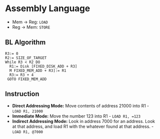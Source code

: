 # Assembly Language

- Mem -> Reg: ```LOAD```
- Reg -> Mem: ```STORE```

## BL Algorithm

```
R3:= 0
R2:= SIZE_OF_TARGET
While R3 < R2 DO
  R1:= Disk [FIXED_DISK_ADD + R3]
  M FIXED_MEM_ADD + R3]:= R1
  R3:= R3 + 4
 GOTO FIXED_MEM_ADD
```

## Instruction

- **Direct Addressing Mode:** 
Move contents of address 21000 into R1 - ```LOAD R1, 21000```
- **Immediate Mode:** Move the number 123 into R1 - ```LOAD R1, =123```
- **Indirect Addressing Mode:** Look in address 7000 for an address. Look at that address, and load R1 with the whatever found at that address. - ```LOAD R1, @7000```

